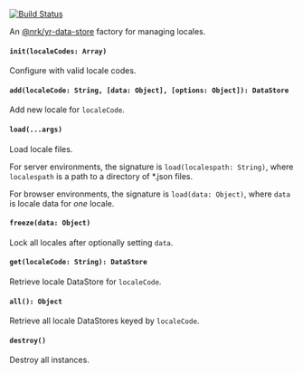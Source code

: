 [![Build Status](https://img.shields.io/travis/nrkno/yr-data-store-locales.svg?style=flat)](https://travis-ci.org/nrkno/yr-data-store-locales?branch=master)

An [@nrk/yr-data-store](https://github.com/nrkno/yr-data-store) factory for managing locales.

#### `init(localeCodes: Array)`
Configure with valid locale codes.

#### `add(localeCode: String, [data: Object], [options: Object]): DataStore`
Add new locale for `localeCode`.

#### `load(...args)`
Load locale files.

For server environments, the signature is `load(localespath: String)`, where `localespath` is a path to a directory of *.json files.

For browser environments, the signature is `load(data: Object)`, where `data` is locale data for *one* locale.

#### `freeze(data: Object)`
Lock all locales after optionally setting `data`.

#### `get(localeCode: String): DataStore`
Retrieve locale DataStore for `localeCode`.

#### `all(): Object`
Retrieve all locale DataStores keyed by `localeCode`.

#### `destroy()`
Destroy all instances.
